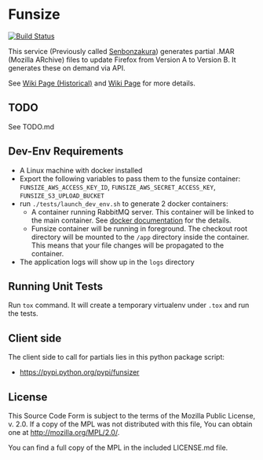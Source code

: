 Funsize
============

[![Build Status](https://travis-ci.org/mozilla/build-funsize.svg?branch=master)](https://travis-ci.org/mozilla/build-funsize)

This service (Previously called [Senbonzakura](http://en.wikipedia.org/wiki/Byakuya_Kuchiki#Senbonzakura)) generates partial .MAR (Mozilla ARchive) files to update Firefox from Version A to Version B. It generates these on demand via API.


See [Wiki Page (Historical)](https://wiki.mozilla.org/User:Ffledgling/Senbonzakura) and [Wiki Page](https://wiki.mozilla.org/ReleaseEngineering/Funsize) for more details.

TODO
----

See TODO.md

Dev-Env Requirements
--------------------
- A Linux machine with docker installed
- Export the following variables to pass them to the funsize container: `FUNSIZE_AWS_ACCESS_KEY_ID`, `FUNSIZE_AWS_SECRET_ACCESS_KEY`, `FUNSIZE_S3_UPLOAD_BUCKET`
- run `./tests/launch_dev_env.sh` to generate 2 docker containers:
  - A container running RabbitMQ server. This container will be linked to the main container. See [docker documentation](http://docs.docker.com/userguide/dockerlinks/) for the details.
  - Funsize container will be running in foreground. The checkout root directory will be mounted to the `/app` directory inside the container. This means that your file changes will be propagated to the container.
- The application logs will show up in the `logs` directory


Running Unit Tests
------------------

Run `tox` command. It will create a temporary virtualenv under `.tox` and run the tests.


Client side
-----------

The client side to call for partials lies in this python package script:
- https://pypi.python.org/pypi/funsizer


License
-------

This Source Code Form is subject to the terms of the Mozilla Public
License, v. 2.0. If a copy of the MPL was not distributed with this
file, You can obtain one at http://mozilla.org/MPL/2.0/.

You can find a full copy of the MPL in the included LICENSE.md file.
